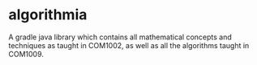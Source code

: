 # algorithmia
A gradle java library which contains all mathematical concepts and techniques as taught in COM1002, as well as all the algorithms taught in COM1009.
